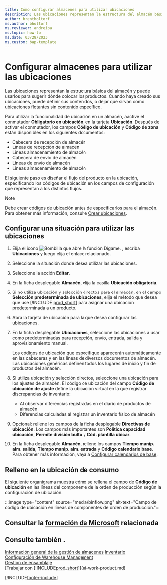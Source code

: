 ```yaml
---
title: Cómo configurar almacenes para utilizar ubicaciones
description: Las ubicaciones representan la estructura del almacén básico y se utilizan para realizar sugerencias sobre la colocación de los artículos.
author: brentholtorf
ms.author: bholtorf
ms.reviewer: andreipa
ms.topic: how-to
ms.date: 03/28/2023
ms.custom: bap-template
---
```


# <a name="set-up-locations-to-use-bins" />Configurar almacenes para utilizar las ubicaciones

Las ubicaciones representan la estructura básica del almacén y puede usarlos para sugerir dónde colocar los productos. Cuando haya creado sus ubicaciones, puede definir sus contenidos, o dejar que sirvan como ubicaciones flotantes sin contenido específico.

Para utilizar la funcionalidad de ubicación en un almacén, aactive el conmutador **Obligatorio en ubicación**, en la tarjeta **Ubicación**. Después de activar el conmutador, los campos **Código de ubicación** y **Código de zona** están disponibles en los siguientes documentos:

* Cabecera de recepción de almacén
* Líneas de recepción de almacén
* Líneas almacenamiento de almacén
* Cabecera de envío de almacén
* Líneas de envío de almacén
* Líneas almacenamiento de almacén

El siguiente paso es diseñar el flujo del producto en la ubicación, especificando los códigos de ubicación en los campos de configuración que representan a los distintos flujos.  

> [!NOTE]  
> Debe crear códigos de ubicación antes de especificarlos para el almacén. Para obtener más información, consulte [Crear ubicaciones](warehouse-how-to-create-individual-bins.md).  

## <a name="to-set-up-a-location-to-use-bins" />Configurar una situación para utilizar las ubicaciones

1. Elija el icono ![Bombilla que abre la función Dígame.](media/ui-search/search_small.png "Dígame qué desea hacer") , escriba **Ubicaciones** y luego elija el enlace relacionado.  
2. Seleccione la situación donde desea utilizar las ubicaciones.  
3. Seleccione la acción **Editar**.  
4. En la ficha desplegable **Almacén**, elija la casilla **Ubicación obligatoria**.  
5. Si no utiliza ubicación y selección directos para el almacén, en el campo **Selección predeterminada de ubicaciones**, elija el método que desea que use [!INCLUDE [prod_short](includes/prod_short.md)] para asignar una ubicación predeterminada a un producto.  
6. Abra la tarjeta de ubicación para la que desea configurar las ubicaciones.
7. En la ficha desplegable **Ubicaciones**, seleccione las ubicaciones a usar como predeterminadas para recepción, envío, entrada, salida y aprovisionamiento manual.  

    Los códigos de ubicación que especifique aparecerán automáticamente en las cabeceras y en las líneas de diversos documentos de almacén. Las ubicaciones genéricas definen todos los lugares de inicio y fin de productos del almacén.  
8. Si utiliza ubicación y selección directos, seleccione una ubicación para los ajustes de almacén. El código de ubicación del campo **Código de ubicación de ajuste** define la ubicación virtual en la que registrar discrepancias de inventario:

    * Al observar diferencias registradas en el diario de productos de almacén
    * Diferencias calculadas al registrar un inventario físico de almacén  
9. Opcional: rellene los campos de la ficha desplegable **Directivas de ubicación**. Los campos más importantes son **Política capacidad ubicación**, **Permite división bulto** y **Cód. plantilla ubicar**.  
10. En la ficha desplegable **Almacén**, rellene los campos **Tiempo manip. alm. salida**, **Tiempo manip. alm. entrada** y **Código calendario base**. Para obtener más información, vaya a [Configurar calendarios de base](across-how-to-assign-base-calendars.md).

## <a name="fill-in-the-consumption-bin" />Relleno en la ubicación de consumo

El siguiente organigrama muestra cómo se rellena el campo de **Código de ubicación** en las líneas del componente de la orden de producción según la configuración de ubicación.

:::image type="content" source="media/binflow.png" alt-text="Campo de código de ubicación en líneas de componentes de orden de producción.":::

## <a name="see-related-microsoft-training" />Consultar la [formación de Microsoft](/training/modules/configure-bins-location/) relacionada

## <a name="see-also" />Consulte también .

[Información general de la gestión de almacenes](design-details-warehouse-management.md)
[Inventario](inventory-manage-inventory.md)  
[Configuración de Warehouse Management](warehouse-setup-warehouse.md)  
[Gestión de ensamblaje](assembly-assemble-items.md)  
[Trabajar con [!INCLUDE[prod_short](includes/prod_short.md)]](ui-work-product.md)

[!INCLUDE[footer-include](includes/footer-banner.md)]
